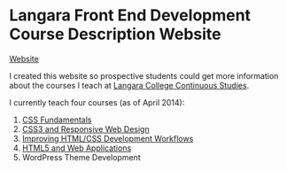 # Langara Front End Development Course Description Website

[Website](http://arbutuscreative.ca/darthvadur/langara-courses/)

I created this website so prospective students could get more information about the courses I teach at [Langara College Continuous Studies](http://www.langara.bc.ca/continuing-studies/programs-and-courses/programs/web-technologies/index.html).

I currently teach four courses (as of April 2014):

1. [CSS Fundamentals](http://arbutuscreative.ca/darthvadur/langara-courses/css/)
2. [CSS3 and Responsive Web Design](http://arbutuscreative.ca/darthvadur/langara-courses/css3/)
3. [Improving HTML/CSS Development Workflows](http://arbutuscreative.ca/darthvadur/langara-courses/html-css-workflows) 
4. [HTML5 and Web Applications](http://arbutuscreative.ca/darthvadur/langara-courses/html5/)
5. WordPress Theme Development



